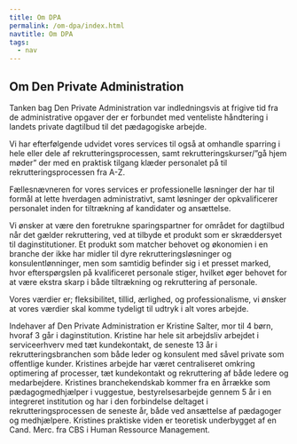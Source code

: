 ```yaml
---
title: Om DPA
permalink: /om-dpa/index.html
navtitle: Om DPA
tags:
  - nav
---
```

## Om Den Private Administration
Tanken bag Den Private Administration var indledningsvis at frigive tid fra de administrative opgaver der er forbundet med venteliste håndtering i landets private dagtilbud til det pædagogiske arbejde.

Vi har efterfølgende udvidet vores services til også at omhandle sparring i hele eller dele af rekrutteringsprocessen, samt rekrutteringskurser/”gå hjem møder” der med en praktisk tilgang klæder personalet på til rekrutteringsprocessen fra A-Z.

Fællesnævneren for vores services er professionelle løsninger der har til formål at lette hverdagen administrativt, samt løsninger der opkvalificerer personalet inden for tiltrækning af kandidater og ansættelse.

Vi ønsker at være den foretrukne sparingspartner for området for dagtilbud når det gælder rekruttering, ved at tilbyde et produkt som er skræddersyet til daginstitutioner. Et produkt som matcher behovet og økonomien i en branche der ikke har midler til dyre rekrutteringsløsninger og konsulentlønninger, men som samtidig befinder sig i et presset marked, hvor efterspørgslen på kvalificeret personale stiger, hvilket øger behovet for at være ekstra skarp i både tiltrækning og rekruttering af personale.

Vores værdier er; fleksibilitet, tillid, ærlighed, og professionalisme, vi ønsker at vores værdier skal komme tydeligt til udtryk i alt vores arbejde.

Indehaver af Den Private Administration er Kristine Salter, mor til 4 børn, hvoraf 3 går i daginstitution. Kristine har hele sit arbejdsliv arbejdet i serviceerhverv med tæt kundekontakt, de seneste 13 år i rekrutteringsbranchen som både leder og konsulent med såvel private som offentlige kunder. Kristines arbejde har været centraliseret omkring optimering af processer, tæt kundekontakt og rekruttering af både ledere og medarbejdere. Kristines branchekendskab kommer fra en årrække som pædagogmedhjælper i vuggestue, bestyrelsesarbejde gennem 5 år i en integreret institution og har i den forbindelse deltaget i rekrutteringsprocessen de seneste år, både ved ansættelse af pædagoger og medhjælpere. Kristines praktiske viden er teoretisk underbygget af en Cand. Merc. fra CBS i Human Ressource Management.